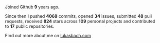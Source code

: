 Joined Github **9** years ago.

Since then I pushed **4068** commits, opened **34** issues, submitted **48** pull requests, received **824** stars across **109** personal projects and contributed to **17** public repositories.

Find out more about me on [lukasbach.com](https://lukasbach.com)
